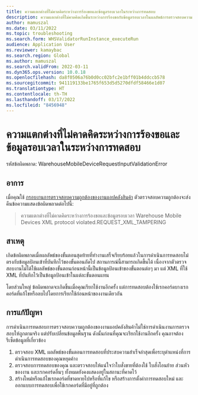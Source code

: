 ```yaml
---
title: ความแตกต่างที่ไม่คาดคิดระหว่างการร้องขอและข้อมูลรอบเวลาในระหว่างการทดสอบ
description: ความแตกต่างที่ไม่คาดคิดเกิดขึ้นระหว่างการร้องขอกับข้อมูลรอบเวลาในผลลัพธ์การตรวจสอบความถูกต้องของงานแอปคลังสินค้า
author: mamuszal
ms.date: 03/11/2022
ms.topic: troubleshooting
ms.search.form: WHSValidatorRunInstance_executeRun
audience: Application User
ms.reviewer: kamaybac
ms.search.region: Global
ms.author: mamuszal
ms.search.validFrom: 2022-03-11
ms.dyn365.ops.version: 10.0.18
ms.openlocfilehash: da8f0506a76b0d0cc02bfc2e1bff01b4ddccb578
ms.sourcegitcommit: 941119133be1765f653d5d5270dfdf58466e1d07
ms.translationtype: HT
ms.contentlocale: th-TH
ms.lasthandoff: 03/17/2022
ms.locfileid: "8456948"
---
```

# <a name="unexpected-difference-between-request-and-session-data-during-testing"></a>ความแตกต่างที่ไม่คาดคิดระหว่างการร้องขอและข้อมูลรอบเวลาในระหว่างการทดสอบ

รหัสข้อผิดพลาด: WarehouseMobileDeviceRequestInputValidationError

## <a name="symptoms"></a>อาการ

เมื่อคุณใช้ [กรอบงานการตรวจสอบความถูกต้องของงานแอปคลังสินค้า](/dynamics365-release-plan/2019wave2/dynamics365-supply-chain-management/warehouse-app-task-validation-rsat) ตัวตรวจสอบความถูกต้องจะส่งคืนข้อความแสดงข้อผิดพลาดต่อไปนี้:

> ความแตกต่างที่ไม่คาดคิดระหว่างการร้องขอและข้อมูลรอบเวลา Warehouse Mobile Devices XML protocol violated.REQUEST_XML_TAMPERING

## <a name="cause"></a>สาเหตุ

เกิดข้อผิดพลาดเมื่อผลลัพธ์ของขั้นตอนสุดท้ายที่ทำงานเสร็จเรียบร้อยแล้วในการดำเนินการทดสอบไม่ตรงกับข้อมูลป้อนเข้าที่บันทึกไว้ของขั้นตอนถัดไป สถานการณ์นี้สามารถเกิดขึ้นได้ เนื่องจากตัวตรวจสอบงานไม่ได้ใช้ผลลัพธ์ของขั้นตอนก่อนหน้านี้เป็นข้อมูลป้อนเข้าของขั้นตอนต่อๆ มา แต่ XML ที่ใช้ XML ที่บันทึกไว้เป็นข้อมูลป้อนเข้าในแต่ละขั้นตอนแทน

โดยส่วนใหญ่ ข้อผิดพลาดจะเกิดขึ้นเมื่อคุณเรียกใช้งานอีกครั้ง แต่การทดสอบต้องใช้เรกคอร์ดบางเรกคอร์ดที่แก้ไขหรือลบไปโดยการเรียกใช้ก่อนหน้าของงานเดียวกัน

## <a name="resolution"></a>การแก้ปัญหา

การดำเนินการทดสอบการตรวจสอบความถูกต้องของงานแอปคลังสินค้าไม่ใช่การดําเนินงานการตรวจสอบให้ถูกตามจริง แต่ปรับเปลี่ยนข้อมูลพื้นฐาน ดังนั้นก่อนที่คุณจะเรียกใช้งานอีกครั้ง คุณอาจต้องรีเซ็ตข้อมูลที่เกี่ยวข้อง

1. ตรวจสอบ XML ผลลัพธ์ของขั้นตอนการทดสอบที่ประสบความสำเร็จล่าสุดเพื่อระบุตำแหน่งที่การดำเนินการทดสอบของคุณหยุดค้าง
1. ตรวจสอบการทดสอบของคุณ และตรวจสอบให้แน่ใจว่าใบสั่งขายที่ต้องใช้ ใบสั่งโอนย้าย ส่วนหัวของงาน และเรกคอร์ดอื่นๆ ทั้งหมดยังคงแสดงอยู่ในสถานะที่คาดไว้
1. สร้างใหม่หรือแก้ไขเรกคอร์ดที่ขาดหายไปหรือที่แก้ไข หรือสร้างการตั้งค่าการทดสอบใหม่ และออกแบบการทดสอบเพื่อใช้เรกคอร์ดที่มีอยู่ที่ถูกต้อง
